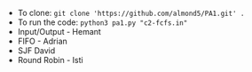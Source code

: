 - To clone: `git clone 'https://github.com/almond5/PA1.git' .`
- To run the code: `python3 pa1.py "c2-fcfs.in"`
- Input/Output - Hemant
- FIFO - Adrian
- SJF David
- Round Robin - Isti
